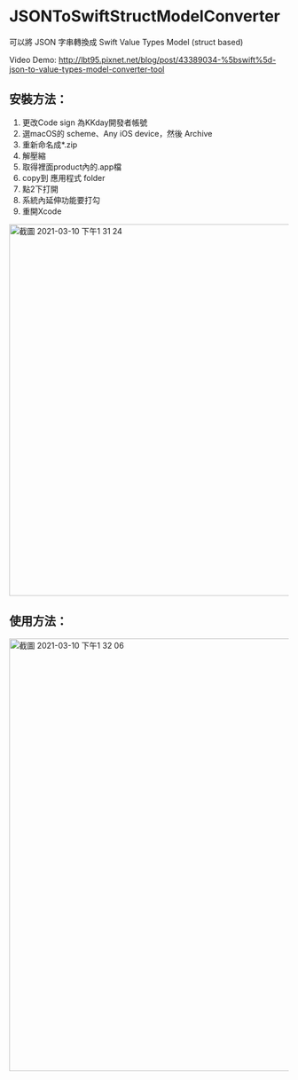 # JSONToSwiftStructModelConverter

可以將 JSON 字串轉換成 Swift Value Types Model (struct based)

Video Demo:
http://lbt95.pixnet.net/blog/post/43389034-%5bswift%5d-json-to-value-types-model-converter-tool

## 安裝方法：
1. 更改Code sign 為KKday開發者帳號
2. 選macOS的 scheme、Any iOS device，然後 Archive
3. 重新命名成*.zip
4. 解壓縮
5. 取得裡面product內的.app檔
6. copy到 應用程式 folder
7. 點2下打開
8. 系統內延伸功能要打勾
9. 重開Xcode

<img width="670" alt="截圖 2021-03-10 下午1 31 24" src="https://user-images.githubusercontent.com/6115078/116537827-4f9e8f00-a919-11eb-8105-ca913828c169.png">

## 使用方法：
<img width="780" alt="截圖 2021-03-10 下午1 32 06" src="https://user-images.githubusercontent.com/6115078/116537849-5af1ba80-a919-11eb-81a1-883c609c53a1.png">
